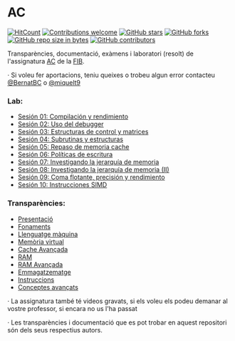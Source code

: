 # AC
[![HitCount](https://hits.dwyl.com/miquelt9/AC-FIB.svg?style=flat-square&show=unique)](http://hits.dwyl.com/miquelt9/AC-FIB)
[![Contributions welcome](https://img.shields.io/badge/contributions-welcome-brightgreen.svg?style=flat&show=unique)](/CONTRIBUTING.md)
[![GitHub stars](https://img.shields.io/github/stars/miquelt9/AC-FIB.svg)](https://GitHub.com/miquelt9/AC-FIB/stargazers/)
[![GitHub forks](https://img.shields.io/github/forks/miquelt9/AC-FIB.svg)](https://GitHub.com/miquelt9/AC-FIB/network/)
[![GitHub repo size in bytes](https://img.shields.io/github/repo-size/miquelt9/AC-FIB.svg)](https://github.com/miquelt9/AC-FIB)
[![GitHub contributors](https://img.shields.io/github/contributors/miquelt9/AC-FIB.svg)](https://GitHub.com/miquelt9/AC-FIB/graphs/contributors/)

Transparències, documentació, exàmens i laboratori (resolt) de l'assignatura [AC](https://www.fib.upc.edu/en/studies/bachelors-degrees/bachelor-degree-informatics-engineering/curriculum/syllabus/AC) de la [FIB](https://www.fib.upc.edu).

· Si voleu fer aportacions, teniu queixes o trobeu algun error contacteu [@BernatBC](https://github.com/BernatBC) o [@miquelt9](https://github.com/miquelt9)

### Lab:
- [Sesión 01: Compilación y rendimiento](/Lab/S1)
- [Sesión 02: Uso del debugger](/Lab/S2)
- [Sesión 03: Estructuras de control y matrices](/Lab/S3)
- [Sesión 04: Subrutinas y estructuras](/Lab/S4)
- [Sesión 05: Repaso de memoria cache](/Lab/S5)
- [Sesión 06: Polı́ticas de escritura](/Lab/S6)
- [Sesión 07: Investigando la jerarquı́a de memoria](/Lab/S7)
- [Sesión 08: Investigando la jerarquı́a de memoria (II)](/Lab/S8)
- [Sesión 09: Coma flotante, precisión y rendimiento](/Lab/S9)
- [Sesión 10: Instrucciones SIMD](/Lab/S10)

### Transparències:
- [Presentació](/Transpar%C3%A8ncies/000_Presentacion.pdf)
- [Fonaments](/Transpar%C3%A8ncies/010_Fundamentos.pdf)
- [Llenguatge màquina](/Transpar%C3%A8ncies/020_Lenguaje_Maquina_x86.pdf)
- [Memòria virtual](/Transpar%C3%A8ncies/040_Memoria_Virtual.pdf)
- [Cache Avançada](/Transpar%C3%A8ncies/050_Cache_Avanzada.pdf)
- [RAM](/Transpar%C3%A8ncies/060_RAM.pdf)
- [RAM Avançada](/Transpar%C3%A8ncies/070_RAM_Avanzada.pdf)
- [Emmagatzematge](/Transpar%C3%A8ncies/080_Almacenamiento.pdf)
- [Instruccions](/Transpar%C3%A8ncies/090_Instrucciones.pdf)
- [Conceptes avançats](/Transpar%C3%A8ncies/100_Conceptos_Avanzados.pdf)                   

· La assignatura també té videos gravats, si els voleu els podeu demanar al vostre professor, si encara no us l'ha passat

· Les transparències i documentació que es pot trobar en aquest repositori són dels seus respectius autors.
